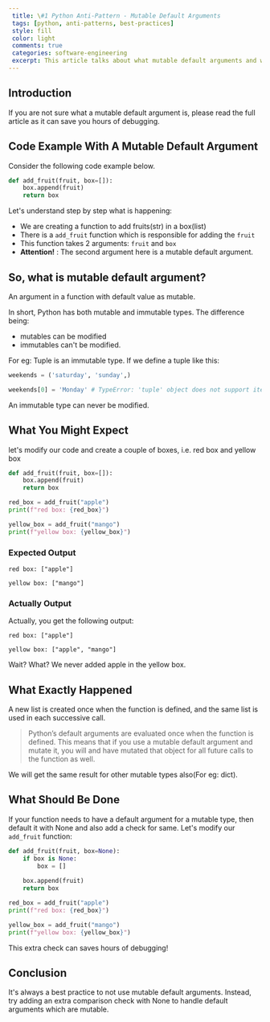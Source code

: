 ```yaml
---
 title: \#1 Python Anti-Pattern - Mutable Default Arguments
 tags: [python, anti-patterns, best-practices]
 style: fill
 color: light
 comments: true
 categories: software-engineering
 excerpt: This article talks about what mutable default arguments and why you should avoid using it for most of the cases
---
```




## Introduction
If you are not sure what a mutable default argument is, please read the full article as it can save you hours of 
debugging.


## Code Example With A Mutable Default Argument
Consider the following code example below. 

```python
def add_fruit(fruit, box=[]):
    box.append(fruit)
    return box

```

Let's understand step by step what is happening:

- We are creating a function to add fruits(str) in a box(list)
- There is a `add_fruit` function which is responsible for adding the `fruit`
- This function takes 2 arguments: `fruit` and `box`
- **Attention!** : The second argument here is a mutable default argument.

## So, what is mutable default argument?

An argument in a function with default value as mutable. 

In short, Python has both mutable and immutable types. The difference being: 
- mutables can be modified
- immutables can't be modified.

For eg: Tuple is an immutable type. If we define a tuple like this:

```python
weekends = ('saturday', 'sunday',)

weekends[0] = 'Monday' # TypeError: 'tuple' object does not support item assignment
```
An immutable type can never be modified.


## What You Might Expect
let's modify our code and create a couple of boxes, i.e. red box and yellow box

```python
def add_fruit(fruit, box=[]):
    box.append(fruit)
    return box

red_box = add_fruit("apple")
print(f"red box: {red_box}")

yellow_box = add_fruit("mango")
print(f"yellow box: {yellow_box}")
```

### Expected Output

```
red box: ["apple"]

yellow box: ["mango"]
```

### Actually Output
Actually, you get the following output:

```
red box: ["apple"]

yellow box: ["apple", "mango"]
```

Wait? What? We never added apple in the yellow box. 

## What Exactly Happened

A new list is created once when the function is defined, and the same list is used in each successive call. 

> Python’s default arguments are evaluated once when the function is defined. This means that if you use a mutable default argument and mutate it, you will and have mutated that object for all future calls to the function as well.

We will get the same result for other mutable types also(For eg: dict).

## What Should Be Done
If your function needs to have a default argument for a mutable type, then default it with None and also add a check for same.
Let's modify our `add_fruit` function:

```python
def add_fruit(fruit, box=None):
    if box is None:
        box = []
        
    box.append(fruit)
    return box

red_box = add_fruit("apple")
print(f"red box: {red_box}")

yellow_box = add_fruit("mango")
print(f"yellow box: {yellow_box}")
```

This extra check can saves hours of debugging!

## Conclusion
It's always a best practice to not use mutable default arguments. Instead, try adding an extra comparison check with 
None to handle default arguments which are mutable.